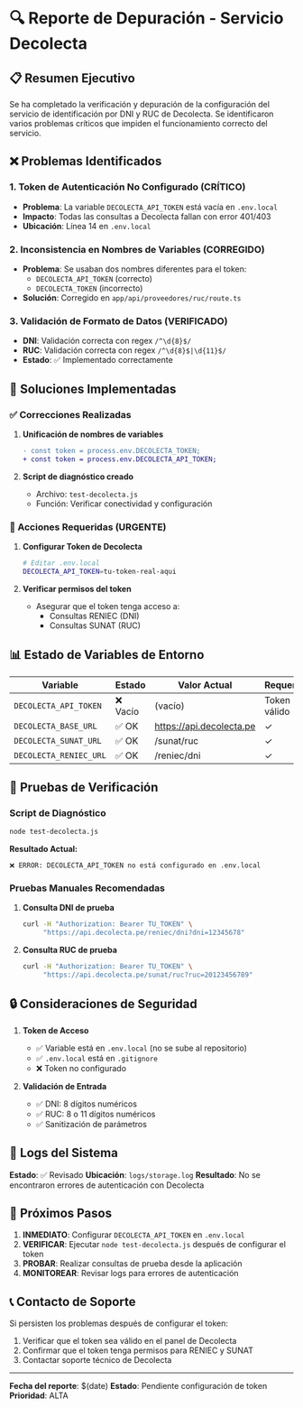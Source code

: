 # 🔍 Reporte de Depuración - Servicio Decolecta

## 📋 Resumen Ejecutivo

Se ha completado la verificación y depuración de la configuración del servicio de identificación por DNI y RUC de Decolecta. Se identificaron varios problemas críticos que impiden el funcionamiento correcto del servicio.

## ❌ Problemas Identificados

### 1. **Token de Autenticación No Configurado** (CRÍTICO)
- **Problema**: La variable `DECOLECTA_API_TOKEN` está vacía en `.env.local`
- **Impacto**: Todas las consultas a Decolecta fallan con error 401/403
- **Ubicación**: Línea 14 en `.env.local`

### 2. **Inconsistencia en Nombres de Variables** (CORREGIDO)
- **Problema**: Se usaban dos nombres diferentes para el token:
  - `DECOLECTA_API_TOKEN` (correcto)
  - `DECOLECTA_TOKEN` (incorrecto)
- **Solución**: Corregido en `app/api/proveedores/ruc/route.ts`

### 3. **Validación de Formato de Datos** (VERIFICADO)
- **DNI**: Validación correcta con regex `/^\d{8}$/`
- **RUC**: Validación correcta con regex `/^\d{8}$|\d{11}$/`
- **Estado**: ✅ Implementado correctamente

## 🔧 Soluciones Implementadas

### ✅ Correcciones Realizadas

1. **Unificación de nombres de variables**
   ```diff
   - const token = process.env.DECOLECTA_TOKEN;
   + const token = process.env.DECOLECTA_API_TOKEN;
   ```

2. **Script de diagnóstico creado**
   - Archivo: `test-decolecta.js`
   - Función: Verificar conectividad y configuración

### 🚨 Acciones Requeridas (URGENTE)

1. **Configurar Token de Decolecta**
   ```bash
   # Editar .env.local
   DECOLECTA_API_TOKEN=tu-token-real-aqui
   ```

2. **Verificar permisos del token**
   - Asegurar que el token tenga acceso a:
     - Consultas RENIEC (DNI)
     - Consultas SUNAT (RUC)

## 📊 Estado de Variables de Entorno

| Variable | Estado | Valor Actual | Requerido |
|----------|--------|--------------|-----------|
| `DECOLECTA_API_TOKEN` | ❌ Vacío | (vacío) | Token válido |
| `DECOLECTA_BASE_URL` | ✅ OK | https://api.decolecta.pe | ✓ |
| `DECOLECTA_SUNAT_URL` | ✅ OK | /sunat/ruc | ✓ |
| `DECOLECTA_RENIEC_URL` | ✅ OK | /reniec/dni | ✓ |

## 🧪 Pruebas de Verificación

### Script de Diagnóstico
```bash
node test-decolecta.js
```

**Resultado Actual:**
```
❌ ERROR: DECOLECTA_API_TOKEN no está configurado en .env.local
```

### Pruebas Manuales Recomendadas

1. **Consulta DNI de prueba**
   ```bash
   curl -H "Authorization: Bearer TU_TOKEN" \
        "https://api.decolecta.pe/reniec/dni?dni=12345678"
   ```

2. **Consulta RUC de prueba**
   ```bash
   curl -H "Authorization: Bearer TU_TOKEN" \
        "https://api.decolecta.pe/sunat/ruc?ruc=20123456789"
   ```

## 🔒 Consideraciones de Seguridad

1. **Token de Acceso**
   - ✅ Variable está en `.env.local` (no se sube al repositorio)
   - ✅ `.env.local` está en `.gitignore`
   - ❌ Token no configurado

2. **Validación de Entrada**
   - ✅ DNI: 8 dígitos numéricos
   - ✅ RUC: 8 o 11 dígitos numéricos
   - ✅ Sanitización de parámetros

## 📝 Logs del Sistema

**Estado**: ✅ Revisado
**Ubicación**: `logs/storage.log`
**Resultado**: No se encontraron errores de autenticación con Decolecta

## 🚀 Próximos Pasos

1. **INMEDIATO**: Configurar `DECOLECTA_API_TOKEN` en `.env.local`
2. **VERIFICAR**: Ejecutar `node test-decolecta.js` después de configurar el token
3. **PROBAR**: Realizar consultas de prueba desde la aplicación
4. **MONITOREAR**: Revisar logs para errores de autenticación

## 📞 Contacto de Soporte

Si persisten los problemas después de configurar el token:
1. Verificar que el token sea válido en el panel de Decolecta
2. Confirmar que el token tenga permisos para RENIEC y SUNAT
3. Contactar soporte técnico de Decolecta

---
**Fecha del reporte**: $(date)
**Estado**: Pendiente configuración de token
**Prioridad**: ALTA